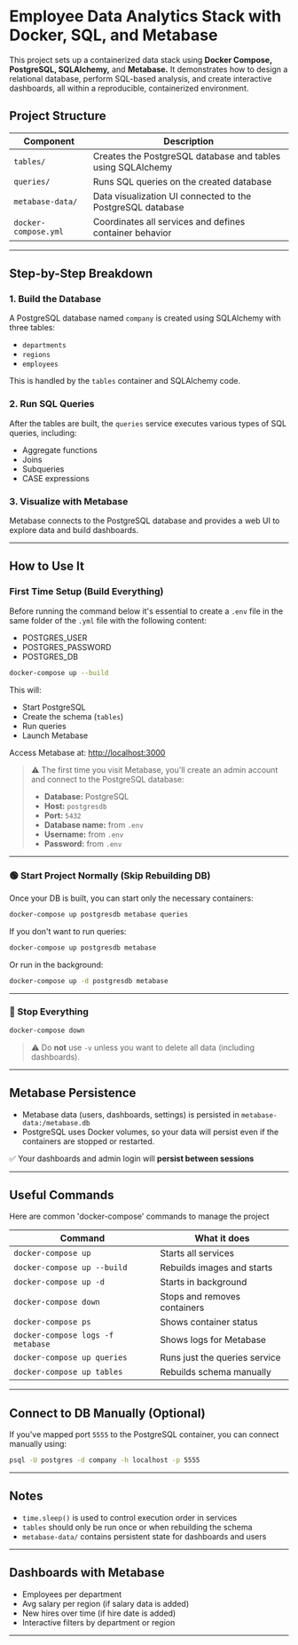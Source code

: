 # Employee Data Analytics Stack with Docker, SQL, and Metabase

This project sets up a containerized data stack using **Docker Compose, PostgreSQL, SQLAlchemy,** and **Metabase.**
It demonstrates how to design a relational database, perform SQL-based analysis, and create interactive dashboards, all within a reproducible, containerized environment.

## Project Structure

| Component            | Description                                                 |
| -------------------- | ----------------------------------------------------------- |
| `tables/`            | Creates the PostgreSQL database and tables using SQLAlchemy |
| `queries/`           | Runs SQL queries on the created database                    |
| `metabase-data/`           | Data visualization UI connected to the PostgreSQL database  |
| `docker-compose.yml` | Coordinates all services and defines container behavior     |

---

## Step-by-Step Breakdown

### 1. Build the Database

A PostgreSQL database named `company` is created using SQLAlchemy with three tables:

* `departments`
* `regions`
* `employees`

This is handled by the `tables` container and SQLAlchemy code.

### 2. Run SQL Queries

After the tables are built, the `queries` service executes various types of SQL queries, including:

* Aggregate functions
* Joins
* Subqueries
* CASE expressions

### 3. Visualize with Metabase

Metabase connects to the PostgreSQL database and provides a web UI to explore data and build dashboards.

---

## How to Use It

### First Time Setup (Build Everything)

Before running the command below it's essential to create a `.env` file in the same folder of the `.yml` file with the following content:

- POSTGRES_USER
- POSTGRES_PASSWORD
- POSTGRES_DB

```bash
docker-compose up --build
```

This will:

* Start PostgreSQL
* Create the schema (`tables`)
* Run queries
* Launch Metabase

Access Metabase at: [http://localhost:3000](http://localhost:3000)

> ⚠️ The first time you visit Metabase, you'll create an admin account and connect to the PostgreSQL database:
>
> * **Database:** PostgreSQL
> * **Host:** `postgresdb`
> * **Port:** `5432`
> * **Database name:** from `.env`
> * **Username:** from `.env`
> * **Password:** from `.env`

---

### 🟢 Start Project Normally (Skip Rebuilding DB)

Once your DB is built, you can start only the necessary containers:

```bash
docker-compose up postgresdb metabase queries
```

If you don't want to run queries:

```bash
docker-compose up postgresdb metabase
```

Or run in the background:

```bash
docker-compose up -d postgresdb metabase
```

---

### 🛑 Stop Everything

```bash
docker-compose down
```

> ⚠️ Do **not** use `-v` unless you want to delete all data (including dashboards).

---

## Metabase Persistence

* Metabase data (users, dashboards, settings) is persisted in `metabase-data:/metabase.db`
* PostgreSQL uses Docker volumes, so your data will persist even if the containers are stopped or restarted.

✅ Your dashboards and admin login will **persist between sessions**

---

## Useful Commands

Here are common 'docker-compose' commands to manage the project

| Command                           | What it does                  |
| --------------------------------- | ----------------------------- |
| `docker-compose up`               | Starts all services           |
| `docker-compose up --build`       | Rebuilds images and starts    |
| `docker-compose up -d`            | Starts in background          |
| `docker-compose down`             | Stops and removes containers  |
| `docker-compose ps`               | Shows container status        |
| `docker-compose logs -f metabase` | Shows logs for Metabase       |
| `docker-compose up queries`       | Runs just the queries service |
| `docker-compose up tables`        | Rebuilds schema manually      |

---

## Connect to DB Manually (Optional)

If you've mapped port  `5555` to the PostgreSQL container, you can connect manually using:

```bash
psql -U postgres -d company -h localhost -p 5555
```

---

## Notes

* `time.sleep()` is used to control execution order in services
* `tables` should only be run once or when rebuilding the schema
* `metabase-data/` contains persistent state for dashboards and users

---

## Dashboards with Metabase

* Employees per department
* Avg salary per region (if salary data is added)
* New hires over time (if hire date is added)
* Interactive filters by department or region

---


